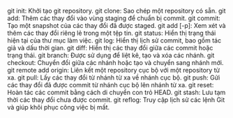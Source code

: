 git init: Khởi tạo git repository.
git clone: Sao chép một repository có sẵn.
git add: Thêm các thay đổi vào vùng staging để chuẩn bị commit.
git commit: Tạo một snapshot của các thay đổi đã được staged.
git add [-p]: Xem xét và thêm các thay đổi riêng lẻ trong một tệp tin.
git status: Hiển thị trạng thái hiện tại của thư mục làm việc.
git log: Hiển thị lịch sử commit, bao gồm tác giả và dấu thời gian.
git diff: Hiển thị các thay đổi giữa các commit hoặc trạng thái.
git branch: Được sử dụng để liệt kê, tạo và xóa các nhánh.
git checkout: Chuyển đổi giữa các nhánh hoặc tạo và chuyển sang nhánh mới.
git remote add origin: Liên kết một repository cục bộ với một repository từ xa.
git pull: Lấy các thay đổi từ nhánh từ xa về nhánh cục bộ.
git push: Gửi các thay đổi đã được commit từ nhánh cục bộ lên nhánh từ xa.
git reset: Hoàn tác các commit bằng cách di chuyển con trỏ HEAD.
git stash: Lưu tạm thời các thay đổi chưa được commit.
git reflog: Truy cập lịch sử các lệnh Git và giúp khôi phục công việc bị mất.